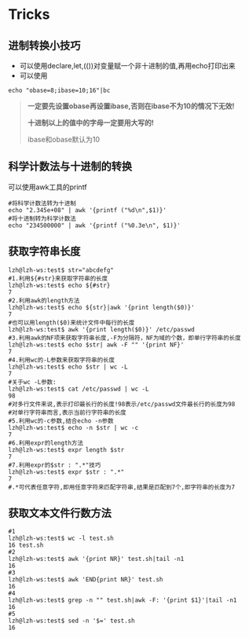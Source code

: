 # Tricks



## 进制转换小技巧

- 可以使用declare,let,(())对变量赋一个非十进制的值,再用echo打印出来
- 可以使用

```shell
echo "obase=8;ibase=10;16"|bc
```

> **一定要先设置obase再设置ibase,否则在ibase不为10的情况下无效!**
>
> **十进制以上的值中的字母一定要用大写的!**
>
> ibase和obase默认为10

## 科学计数法与十进制的转换

可以使用awk工具的printf

```shell
#将科学计数法转为十进制
echo "2.345e+08" | awk '{printf ("%d\n",$1)}'
#将十进制转为科学计数法
echo "234500000" | awk '{printf ("%0.3e\n", $1)}'
```

## 获取字符串长度

```shell
lzh@lzh-ws:test$ str="abcdefg"
#1.利用${#str}来获取字符串的长度
lzh@lzh-ws:test$ echo ${#str}
7
#2.利用awk的length方法
lzh@lzh-ws:test$ echo ${str}|awk '{print length($0)}'
7
#也可以用length($0)来统计文件中每行的长度
lzh@lzh-ws:test$ awk '{print length($0)}' /etc/passwd
#3.利用awk的NF项来获取字符串长度,-F为分隔符，NF为域的个数，即单行字符串的长度
lzh@lzh-ws:test$ echo $str| awk -F "" '{print NF}'
7
#4.利用wc的-L参数来获取字符串的长度
lzh@lzh-ws:test$ echo $str | wc -L
7
#关于wc -L参数: 
lzh@lzh-ws:test$ cat /etc/passwd | wc -L
98
#对多行文件来说,表示打印最长行的长度!98表示/etc/passwd文件最长行的长度为98
#对单行字符串而言,表示当前行字符串的长度
#5.利用wc的-c参数,结合echo -n参数
lzh@lzh-ws:test$ echo -n $str | wc -c
7
#6.利用expr的length方法
lzh@lzh-ws:test$ expr length $str
7
#7.利用expr的$str : ".*"技巧
lzh@lzh-ws:test$ expr $str : ".*"
7
#.*可代表任意字符,即用任意字符来匹配字符串,结果是匹配到7个,即字符串的长度为7
```



## 获取文本文件行数方法

```shell
#1
lzh@lzh-ws:test$ wc -l test.sh 
16 test.sh
#2
lzh@lzh-ws:test$ awk '{print NR}' test.sh|tail -n1
16
#3
lzh@lzh-ws:test$ awk 'END{print NR}' test.sh
16
#4
lzh@lzh-ws:test$ grep -n "" test.sh|awk -F: '{print $1}'|tail -n1
16
#5
lzh@lzh-ws:test$ sed -n '$=' test.sh
16
```

